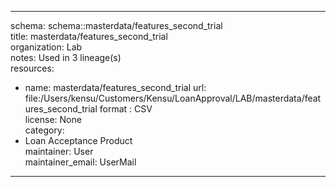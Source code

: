


---  
schema: schema::masterdata/features_second_trial  
title: masterdata/features_second_trial  
organization: Lab  
notes: Used in 3 lineage(s)  
resources:  
  - name: masterdata/features_second_trial 
    url: file:/Users/kensu/Customers/Kensu/LoanApproval/LAB/masterdata/features_second_trial 
    format : CSV  
license: None  
category:
  - Loan Acceptance Product  
maintainer: User  
maintainer_email: UserMail  
---